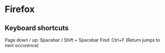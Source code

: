 # Firefox

## Keyboard shortcuts
Page down / up:	Spacebar / Shift + Spacebar
Find: Ctrl+F (Return jumps to next occurence)
